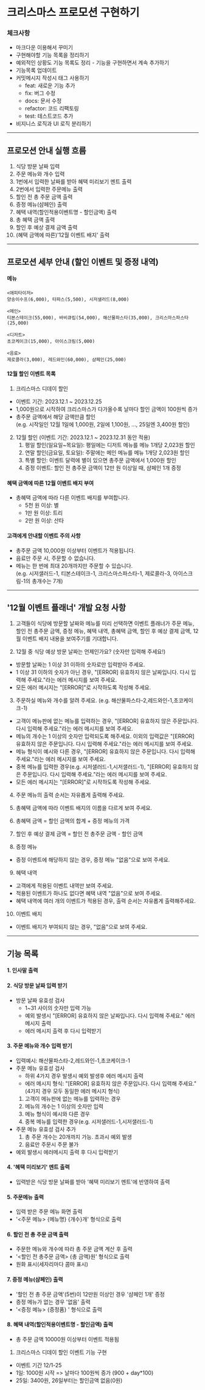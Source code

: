 # 크리스마스 프로모션 구현하기
### 체크사항
- 마크다운 이용해서 꾸미기
- 구현해야할 기능 목록을 정리하기
- 예외적인 상황도 기능 목록도 정리 - 기능을 구현하면서 계속 추가하기
- 기능목록 업데이트 
- 커밋메시지 작성시 태그 사용하기
    - feat: 새로운 기능 추가
    - fix: 버그 수정
    - docs: 문서 수정
    - refactor: 코드 리팩토링
    - test: 테스트코드 추가
- 비지니스 로직과 UI 로직 분리하기

---
## 프로모션 안내 실행 흐름

1. 식당 방문 날짜 입력
2. 주문 메뉴와 개수 입력
3. 1번에서 입력한 날짜를 받아 혜택 미리보기 멘트 출력
4. 2번에서 입력한 주문메뉴 출력
5. 할인 전 총 주문 금액 출력
6. 증정 메뉴(샴페인) 출력 
7. 혜택 내역(할인적용이벤트명 - 할인금액) 출력
8. 총 혜택 금액 출력
9. 할인 후 예상 결제 금액 출력
10. (혜택 금액에 따른)'12월 이벤트 배지' 출력


---
## 프로모션 세부 안내 (할인 이벤트 및 증정 내역)

#### 메뉴
```
<애피타이저>
양송이수프(6,000), 타파스(5,500), 시저샐러드(8,000)

<메인>
티본스테이크(55,000), 바비큐립(54,000), 해산물파스타(35,000), 크리스마스파스타(25,000)

<디저트>
초코케이크(15,000), 아이스크림(5,000)

<음료>
제로콜라(3,000), 레드와인(60,000), 샴페인(25,000)
```

#### 12월 할인 이벤트 목록
1. 크리스마스 디데이 할인
  - 이벤트 기간: 2023.12.1 ~ 2023.12.25
  - 1,000원으로 시작하여 크리스마스가 다가올수록 날마다 할인 금액이 100원씩 증가
  - 총주문 금액에서 해당 금액만큼 할인  
    (e.g. 시작일인 12월 1일에 1,000원, 2일에 1,100원, ..., 25일엔 3,400원 할인)

2. 12월 할인 (이벤트 기간: 2023.12.1 ~ 2023.12.31 동안 적용)
    1. 평일 할인(일요일~목요일): 평일에는 디저트 메뉴를 메뉴 1개당 2,023원 할인
    2. 연말 할인(금요일, 토요일): 주말에는 메인 메뉴를 메뉴 1개당 2,023원 할인
    3. 특별 할인: 이벤트 달력에 별이 있으면 총주문 금액에서 1,000원 할인
    4. 증정 이벤트: 할인 전 총주문 금액이 12만 원 이상일 때, 샴페인 1개 증정

#### 혜택 금액에 따른 12월 이벤트 배지 부여
- 총혜택 금액에 따라 다른 이벤트 배지를 부여합니다.
  - 5천 원 이상: 별
  - 1만 원 이상: 트리
  - 2만 원 이상: 산타

#### 고객에게 안내할 이벤트 주의 사항
- 총주문 금액 10,000원 이상부터 이벤트가 적용됩니다.
- 음료만 주문 시, 주문할 수 없습니다.
- 메뉴는 한 번에 최대 20개까지만 주문할 수 있습니다.  
  (e.g. 시저샐러드-1, 티본스테이크-1, 크리스마스파스타-1, 제로콜라-3, 아이스크림-1의 총개수는 7개)


---
## '12월 이벤트 플래너' 개발 요청 사항

1. 고객들이 식당에 방문할 날짜와 메뉴를 미리 선택하면 이벤트 플래너가 주문 메뉴, 할인 전 총주문 금액, 증정 메뉴, 혜택 내역, 총혜택 금액, 할인 후 예상 결제 금액, 12월 이벤트 배지 내용을 보여주기를 기대합니다.

2. 12월 중 식당 예상 방문 날짜는 언제인가요? (숫자만 입력해 주세요!)
  - 방문할 날짜는 1 이상 31 이하의 숫자로만 입력받아 주세요.
  - 1 이상 31 이하의 숫자가 아닌 경우, "[ERROR] 유효하지 않은 날짜입니다. 다시 입력해 주세요."라는 에러 메시지를 보여 주세요.
  - 모든 에러 메시지는 "[ERROR]"로 시작하도록 작성해 주세요.

3. 주문하실 메뉴와 개수를 알려 주세요. (e.g. 해산물파스타-2,레드와인-1,초코케이크-1)
  - 고객이 메뉴판에 없는 메뉴를 입력하는 경우, "[ERROR] 유효하지 않은 주문입니다. 다시 입력해 주세요."라는 에러 메시지를 보여 주세요.
  - 메뉴의 개수는 1 이상의 숫자만 입력되도록 해주세요. 이외의 입력값은 "[ERROR] 유효하지 않은 주문입니다. 다시 입력해 주세요."라는 에러 메시지를 보여 주세요.
  - 메뉴 형식이 예시와 다른 경우, "[ERROR] 유효하지 않은 주문입니다. 다시 입력해 주세요."라는 에러 메시지를 보여 주세요.
  - 중복 메뉴를 입력한 경우(e.g. 시저샐러드-1,시저샐러드-1), "[ERROR] 유효하지 않은 주문입니다. 다시 입력해 주세요."라는 에러 메시지를 보여 주세요.
  - 모든 에러 메시지는 "[ERROR]"로 시작하도록 작성해 주세요.

4. 주문 메뉴의 출력 순서는 자유롭게 출력해 주세요.
5. 총혜택 금액에 따라 이벤트 배지의 이름을 다르게 보여 주세요.
6. 총혜택 금액 = 할인 금액의 합계 + 증정 메뉴의 가격
7. 할인 후 예상 결제 금액 = 할인 전 총주문 금액 - 할인 금액

8. 증정 메뉴
  - 증정 이벤트에 해당하지 않는 경우, 증정 메뉴 "없음"으로 보여 주세요.

9. 혜택 내역
  - 고객에게 적용된 이벤트 내역만 보여 주세요.
  - 적용된 이벤트가 하나도 없다면 혜택 내역 "없음"으로 보여 주세요.
  - 혜택 내역에 여러 개의 이벤트가 적용된 경우, 출력 순서는 자유롭게 출력해주세요.

10. 이벤트 배지
  - 이벤트 배지가 부여되지 않는 경우, "없음"으로 보여 주세요.

---
## 기능 목록
#### 1. 인사말 출력
#### 2. 식당 방문 날짜 입력 받기
- 방문 날짜 유효성 검사
  - 1~31 사이의 숫자만 입력 가능
  -  예외 발생시  "[ERROR] 유효하지 않은 날짜입니다. 다시 입력해 주세요." 에러 메시지 출력
  - 에러 메시지 출력 후 다시 입력받기
#### 3. 주문 메뉴와 개수 입력 받기
- 입력예시: 해산물파스타-2,레드와인-1,초코케이크-1
- 주문 메뉴 유효성 검사
  - 하위 4가지 경우 발생시 예외 발생후 에러 메시지 출력
  - 에러 메시지 형식: "[ERROR] 유효하지 않은 주문입니다. 다시 입력해 주세요." (4가지 경우 모두 동일한 에러 메시지 형식)
  1. 고객이 메뉴판에 없는 메뉴를 입력하는 경우
  2. 메뉴의 개수는 1 이상의 숫자만 입력
  3. 메뉴 형식이 예시와 다른 경우
  4. 중복 메뉴를 입력한 경우(e.g. 시저샐러드-1,시저샐러드-1)
- 주문 메뉴 유효성 검사 추가
    1. 총 주문 개수는 20개까지 가능. 초과시 예외 발생
    2. 음료만 주문시 주문 불가
- 예외 발생시 에러메시지 출력 후 다시 입력받기
#### 4. '혜택 미리보기' 멘트 출력
- 입력받은 식당 방문 날짜를 받아 '혜택 미리보기 멘트'에 반영하여 출력
#### 5. 주문메뉴 출력
- 입력 받은 주문 메뉴 화면 출력
- '<주문 메뉴> {메뉴명} {개수}개' 형식으로 출력
#### 6. 할인 전 총 주문 금액 출력
- 주문한 메뉴와 개수에 따라 총 주문 금액 계산 후 출력
- '<할인 전 총주문 금액> {총 금액}원' 형식으로 출력
- 원화 표시(세자리마다 콤마 표시)
#### 7. 증정 메뉴(샴페인) 출력 
- '할인 전 총 주문 금액'(5번)이 12만원 이상인 경우 '샴페인 1개' 증정
- 증정 메뉴가 없는 경우 '없음' 출력
- '<증정 메뉴> {증정품} ' 형식으로 출력
#### 8. 혜택 내역(할인적용이벤트명 - 할인금액) 출력
- 총 주문 금액 10000원 이상부터 이벤트 적용됨
1. 크리스마스 디데이 할인 이벤트 기능 구현
- 이벤트 기간 12/1-25
- 1일: 1000원 시작 => 날마다 100원씩 증가 (900 + day*100)
- 25일: 3400원, 26일부터는 할인금액 없음(0원)